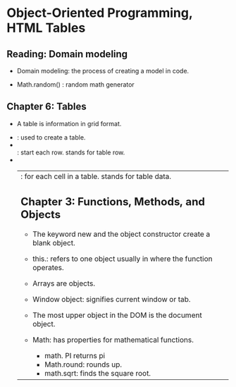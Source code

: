 # Object-Oriented Programming, HTML Tables

## Reading: Domain modeling

- Domain modeling: the process of creating a model in code. 

- Math.random() : random math generator

## Chapter 6: Tables

- A table is information in grid format. 

- <table>: used to create a table. 

- <tr> : start each row. stands for table row. 

- <td> : for each cell in a table. stands for table data. 

## Chapter 3: Functions, Methods, and Objects

- The keyword new and the object constructor create a blank object. 

- this.: refers to one object usually in where the function operates. 

- Arrays are objects. 

- Window object: signifies current window or tab. 

- The most upper object in the DOM is the document object. 

- Math: has properties for mathematical functions. 

  - math. PI returns pi
  - Math.round: rounds up. 
  - math.sqrt: finds the square root. 